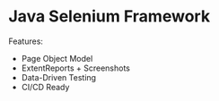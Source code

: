 # Java Selenium Framework
Features:
- Page Object Model
- ExtentReports + Screenshots
- Data-Driven Testing
- CI/CD Ready